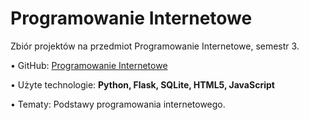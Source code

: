 <h1> Programowanie Internetowe</h1>

Zbiór projektów na przedmiot Programowanie Internetowe, semestr 3.

• GitHub: <a href="http://github.com/trzye/Programowanie-Internetowe-2014-2015">Programowanie Internetowe</a>

• Użyte technologie: <b>Python, Flask, SQLite, HTML5, JavaScript</b>

• Tematy: Podstawy programowania internetowego.

